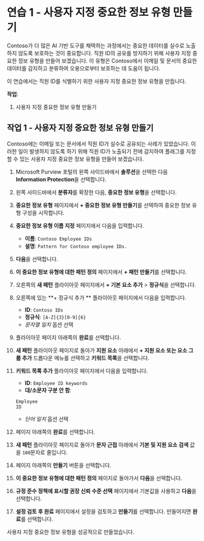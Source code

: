 # 연습 1 - 사용자 지정 중요한 정보 유형 만들기

Contoso가 더 많은 AI 기반 도구를 채택하는 과정에서는 중요한 데이터를 실수로 노출하지 않도록 보호하는 것이 중요합니다. 직원 ID의 공유를 방지하기 위해 사용자 지정 중요한 정보 유형을 만들어 보겠습니다. 이 유형은 Contoso에서 이메일 및 문서의 중요한 데이터를 감지하고 분류하여 오용으로부터 보호하는 데 도움이 됩니다.

이 연습에서는 직원 ID를 식별하기 위한 사용자 지정 중요한 정보 유형을 만듭니다.

**작업**:

1. 사용자 지정 중요한 정보 유형 만들기

## 작업 1 - 사용자 지정 중요한 정보 유형 만들기

Contoso에는 이메일 또는 문서에서 직원 ID가 실수로 공유되는 사례가 있었습니다. 이러한 일이 발생하지 않도록 하기 위해 직원 ID가 노출되기 전에 감지하여 플래그를 지정할 수 있는 사용자 지정 중요한 정보 유형을 만들어 보겠습니다.

1. Microsoft Purview 포털의 왼쪽 사이드바에서 **솔루션**을 선택한 다음 **Information Protection**을 선택합니다.

1. 왼쪽 사이드바에서 **분류자**를 확장한 다음, **중요한 정보 유형**을 선택합니다.

1. **중요한 정보 유형** 페이지에서 **+ 중요한 정보 유형 만들기**를 선택하여 중요한 정보 유형 구성을 시작합니다.

1. **중요한 정보 유형 이름 지정** 페이지에서 다음을 입력합니다.

    - **이름**: `Contoso Employee IDs`
    - **설명**: `Pattern for Contoso employee IDs.`

1. **다음**을 선택합니다.

1. **이 중요한 정보 유형에 대한 패턴 정의** 페이지에서 **+ 패턴 만들기**를 선택합니다.

1. 오른쪽의 **새 패턴** 플라이아웃 페이지에서 **+ 기본 요소 추가** > **정규식**을 선택합니다.

1. 오른쪽에 있는 **+ 정규식 추가 ** 플라이아웃 페이지에서 다음을 입력합니다.

    - **ID**: `Contoso IDs`
    - **정규식**: `[A-Z]{3}[0-9]{6}`
    - _문자열 일치_ 옵션 선택

1. 플라이아웃 페이지 아래쪽의 **완료**를 선택합니다.

1. **새 패턴** 플라이아웃 페이지로 돌아가 **지원 요소** 아래에서 **+ 지원 요소 또는 요소 그룹 추가** 드롭다운 메뉴를 선택하고 **키워드 목록**을 선택합니다.

1. **키워드 목록 추가** 플라이아웃 페이지에서 다음을 입력합니다.

    - **ID**: `Employee ID keywords`
    - **대/소문자 구분 안 함**:

    ```text
    Employee
    ID
    ```

    - _단어 일치_ 옵션 선택

1. 페이지 아래쪽의 **완료**를 선택합니다.

1. **새 패턴** 플라이아웃 페이지로 돌아가 **문자 근접** 아래에서 **기본 및 지원 요소 검색** 값을 `100`문자로 줄입니다.

1. 페이지 아래쪽의 **만들기** 버튼을 선택합니다.

1. **이 중요한 정보 유형에 대한 패턴 정의** 페이지로 돌아가서 **다음**을 선택합니다.

1. **규정 준수 정책에 표시할 권장 신뢰 수준 선택** 페이지에서 기본값을 사용하고 **다음**을 선택합니다.

1. **설정 검토 후 완료** 페이지에서 설정을 검토하고 **만들기**를 선택합니다. 만들어지면 **완료**를 선택합니다.

사용자 지정 중요한 정보 유형을 성공적으로 만들었습니다.
